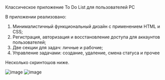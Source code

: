 Классическое приложение To Do List для пользователей PC

В приложении реализовано:

1. Минималистичный функциональный дизайн с применением HTML и CSS;
2. Регистрация, авторизация и восстановление доступа для аккаунтов пользователей;
3. Две секции для задач: личные и рабочие;
4. Управление задачами: создание, удаление, смена статуса и прочее

Несколько скринтошов ниже.

![image](https://github.com/krpvby/to_do_list/assets/138283843/4022a086-2029-4fc8-9ebc-a661b7fa2e86)
![image](https://github.com/krpvby/to_do_list/assets/138283843/cb227547-d2c3-4b79-a420-09e48aadd695)
